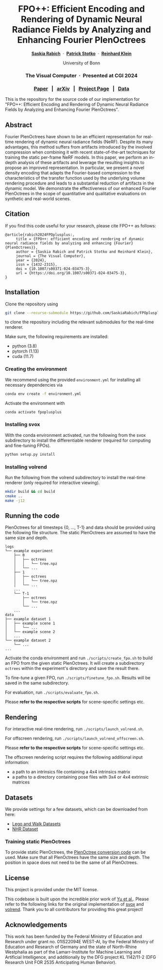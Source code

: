 


<h1 align="center" id="heading">FPO++: Efficient Encoding and Rendering of Dynamic Neural Radiance Fields by Analyzing and Enhancing Fourier PlenOctrees</h1>

<p align="center">
    <p align="center">
		<b><a href="https://cg.cs.uni-bonn.de/person/m-sc-saskia-rabich">Saskia Rabich</a></b>
        &nbsp;·&nbsp;
        <b><a href="https://cg.cs.uni-bonn.de/person/dr-patrick-stotko">Patrick Stotko</a></b>
        &nbsp;·&nbsp;
        <b><a href="https://cg.cs.uni-bonn.de/person/prof-dr-reinhard-klein">Reinhard Klein</a></b>
    </p>
    <p align="center">
        University of Bonn
    </p>
    <h3 align="center">The Visual Computer &nbsp;·&nbsp; Presented at CGI 2024</h3>
    <h3 align="center">
        <a href="https://doi.org/10.1007/s00371-024-03475-3">Paper</a>
        &nbsp; | &nbsp;
        <a href="https://arxiv.org/abs/2310.20710">arXiv</a>
        &nbsp; | &nbsp;
        <a href="https://cg.cs.uni-bonn.de/publication/rabich-2024-fpo">Project Page</a>
		&nbsp; | &nbsp;
        <a href="https://huggingface.co/datasets/WestAI-SC/FPOplusplus">Data</a>
    </h3>
    <div align="center"></div>
</p>

<p align="left">
    This is the repository for the source code of our implementation for "FPO++: Efficient Encoding and Rendering of Dynamic Neural Radiance Fields by Analyzing and Enhancing Fourier PlenOctrees".
</p>


## Abstract

Fourier PlenOctrees have shown to be an efficient representation for real-time rendering of dynamic neural radiance fields (NeRF). Despite its many advantages, this method suffers from artifacts introduced by the involved compression when combining it with recent state-of-the-art techniques for training the static per-frame NeRF models. In this paper, we perform an in-depth analysis of these artifacts and leverage the resulting insights to propose an improved representation. In particular, we present a novel density encoding that adapts the Fourier-based compression to the characteristics of the transfer function used by the underlying volume rendering procedure and leads to a substantial reduction of artifacts in the dynamic model. We demonstrate the effectiveness of our enhanced Fourier PlenOctrees in the scope of quantitative and qualitative evaluations on synthetic and real-world scenes.

## Citation

If you find this code useful for your research, please cite FPO++ as follows:

```
@article{rabich2024FPOplusplus:,
	 title = {FPO++: efficient encoding and rendering of dynamic neural radiance fields by analyzing and enhancing {Fourier} {PlenOctrees}},
	 author = {Saskia Rabich and Patrick Stotko and Reinhard Klein},
	 journal = {The Visual Computer},
	 year = {2024},
	 issn = {1432-2315},
	 doi = {10.1007/s00371-024-03475-3},
	 url = {https://doi.org/10.1007/s00371-024-03475-3},
}
```

## Installation

Clone the repository using

```sh
git clone --recurse-submodule https://github.com/SaskiaRabich/FPOplusplus.git
```

to clone the repository including the relevant submodules for the real-time renderer.

Make sure, the following requirements are installed:

- python (3.8)
- pytorch (1.13)
- cuda (11.7)

### Creating the environment

We recommend using the provided `environment.yml` for installing all necessary dependencies via

```sh
conda env create -f environment.yml
```

Activate the environment with

```sh
conda activate fpoplusplus
```

### Installing svox

With the conda environment activated, run the following from the svox subdirectory to install the differentiable renderer (required for computing and fine-tuning FPOs).

```sh
python setup.py install
```

### Installing volrend

Run the following from the volrend subdirectory to install the real-time renderer (only required for interactive viewing).

```sh
mkdir build && cd build
cmake ..
make -j12
```

## Running the code

PlenOctrees for all timesteps {0, ..., T-1} and data should be provided using the following file structure.
The static PlenOctrees are assumed to have the same size and depth.

```shell
logs
└── example experiment
    ├── 0
    │   ├── octrees
    │   │   └── tree.npz
    │   └── ...
    ├── 1
    │   ├── octrees
    │   │   └── tree.npz
    │   └── ...
    ...
    └── T-1 
        ├── octrees
        │   └── tree.npz
        └── ...
    ...
data
├── example dataset 1
│   ├── example scene 1
│   │   └── ...
│   └── example scene 2
│   ...
└── example dataset 2
    └── ...
...
```

Activate the conda environment and run `./scripts/create_fpo.sh` to build an FPO from the given static PlenOctrees. It will create a subdirectory `octrees` within the experiment's directory and save the result there.

To fine-tune a given FPO, run `./scripts/finetune_fpo.sh`.
Results will be saved in the same subdirectory.

For evaluation, run `./scripts/evaluate_fpo.sh`.

Please **refer to the respective scripts** for scene-specific settings etc.



## Rendering

For interactive real-time rendering, run `./scripts/launch_volrend.sh`.

For offscreen rendering, run `./scripts/launch_volrend_offscreen.sh`.

Please **refer to the respective scripts** for scene-specific settings etc.

The offscreen rendering script requires the following additional input information:

- a path to an intrinsics file containing a 4x4 intrinsics matrix
- a paths to a directory containing pose files with 3x4 or 4x4 extrinsic matrices

## Datasets

We provide settings for a few datasets, which can be downloaded from here:

- [Lego and Walk Datasets](https://huggingface.co/datasets/WestAI-SC/FPOplusplus)
- [NHR Dataset](https://wuminye.github.io/NHR/datasets.html)

### Training static PlenOctrees

To provide static PlenOctrees, the [PlenOctree conversion code](https://github.com/sxyu/plenoctree) can be used. 
Make sure that all PlenOctrees have the same size and depth. 
The position in space does not need to be the same of all PlenOctrees.

## License

This project is provided under the MIT license.

This codebase is built upon the incredible prior work of [Yu et al.](https://alexyu.net/plenoctrees/). Please refer to the following links for the original implementation of [svox](https://github.com/sxyu/svox) and [volrend](https://github.com/sxyu/volrend).
Thank you to all contributors for providing this great project!

## Acknowledgements

This work has been funded by the Federal Ministry of Education and Research under grant no. 01IS22094E WEST-AI, by the Federal Ministry of Education and Research of Germany and the state of North-Rhine Westphalia as part of the Lamarr-Institute for Machine Learning and Artificial Intelligence, and additionally by the DFG project KL 1142/11-2 (DFG Research Unit FOR 2535 Anticipating Human Behavior).

